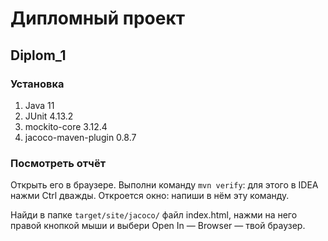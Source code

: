 # Дипломный проект

## Diplom_1

### Установка
1. Java 11
2. JUnit 4.13.2
3. mockito-core 3.12.4
4. jacoco-maven-plugin 0.8.7

### Посмотреть отчёт
Открыть его в браузере. 
Выполни команду `mvn verify`: для этого в IDEA нажми Ctrl дважды. 
Откроется окно: напиши в нём эту команду.

Найди в папке `target/site/jacoco/` файл index.html, 
нажми на него правой кнопкой мыши и выбери Open In — Browser — твой браузер.